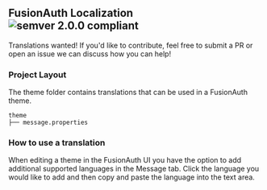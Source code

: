 ## FusionAuth Localization ![semver 2.0.0 compliant](http://img.shields.io/badge/semver-2.0.0-brightgreen.svg?style=flat-square)


Translations wanted! If you'd like to contribute, feel free to submit a PR or open an issue we can discuss how you can help!

### Project Layout

The theme folder contains translations that can be used in a FusionAuth theme. 

```
theme
├── message.properties
```

### How to use a translation

When editing a theme in the FusionAuth UI you have the option to add additional supported languages in the Message tab. Click the language you would like to add and then copy and paste the language into the text area.
